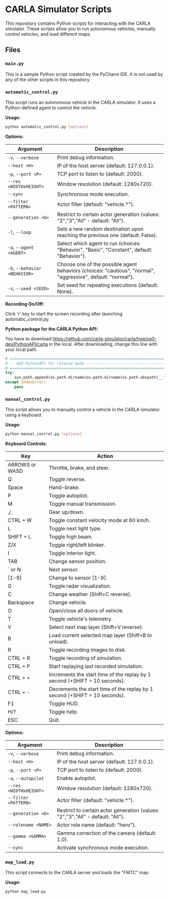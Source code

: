 # CARLA Simulator Scripts

This repository contains Python scripts for interacting with the CARLA simulator. These scripts allow you to run autonomous vehicles, manually control vehicles, and load different maps.

## Files

### `main.py`

This is a sample Python script created by the PyCharm IDE. It is not used by any of the other scripts in this repository.

### `automatic_control.py`

This script runs an autonomous vehicle in the CARLA simulator. It uses a Python-defined agent to control the vehicle.

**Usage:**

```bash
python automatic_control.py [options]
```

**Options:**

| Argument | Description |
|---|---|
| `-v`, `--verbose` | Print debug information. |
| `--host <H>` | IP of the host server (default: 127.0.0.1). |
| `-p`, `--port <P>` | TCP port to listen to (default: 2000). |
| `--res <WIDTHxHEIGHT>` | Window resolution (default: 1280x720). |
| `--sync` | Synchronous mode execution. |
| `--filter <PATTERN>` | Actor filter (default: "vehicle.*"). |
| `--generation <G>` | Restrict to certain actor generation (values: "2","3","All" - default: "All"). |
| `-l`, `--loop` | Sets a new random destination upon reaching the previous one (default: False). |
| `-a`, `--agent <AGENT>` | Select which agent to run (choices: "Behavior", "Basic", "Constant", default: "Behavior"). |
| `-b`, `--behavior <BEHAVIOR>` | Choose one of the possible agent behaviors (choices: "cautious", "normal", "aggressive", default: "normal"). |
| `-s`, `--seed <SEED>`| Set seed for repeating executions (default: None). |

**Recording On/Off:**

Click 'r' key to start the screen recording after launching automatic_control.py.

**Python package for the CARLA Python API:**

You have to download https://github.com/carla-simulator/carla/tree/ue5-dev/PythonAPI/carla in the local. After downloading, change this line with your local path.

```python
# ==============================================================================
# -- Add PythonAPI for release mode --------------------------------------------
# ==============================================================================
try:
    sys.path.append(os.path.dirname(os.path.dirname(os.path.abspath(__file__))) + '/carla')
except IndexError:
    pass
```


### `manual_control.py`

This script allows you to manually control a vehicle in the CARLA simulator using a keyboard.

**Usage:**

```bash
python manual_control.py [options]
```

**Keyboard Controls:**

| Key | Action |
|---|---|
| ARROWS or WASD | Throttle, brake, and steer. |
| Q | Toggle reverse. |
| Space | Hand-brake. |
| P | Toggle autopilot. |
| M | Toggle manual transmission. |
| ,/. | Gear up/down. |
| CTRL + W | Toggle constant velocity mode at 60 km/h. |
| L | Toggle next light type. |
| SHIFT + L | Toggle high beam. |
| Z/X | Toggle right/left blinker. |
| I | Toggle interior light. |
| TAB | Change sensor position. |
| ` or N | Next sensor. |
| [1-9] | Change to sensor [1-9]. |
| G | Toggle radar visualization. |
| C | Change weather (Shift+C reverse). |
| Backspace | Change vehicle. |
| O | Open/close all doors of vehicle. |
| T | Toggle vehicle's telemetry. |
| V | Select next map layer (Shift+V reverse). |
| B | Load current selected map layer (Shift+B to unload). |
| R | Toggle recording images to disk. |
| CTRL + R | Toggle recording of simulation. |
| CTRL + P | Start replaying last recorded simulation. |
| CTRL + + | Increments the start time of the replay by 1 second (+SHIFT = 10 seconds). |
| CTRL + - | Decrements the start time of the replay by 1 second (+SHIFT = 10 seconds). |
| F1 | Toggle HUD. |
| H/? | Toggle help. |
| ESC | Quit. |

**Options:**

| Argument | Description |
|---|---|
| `-v`, `--verbose` | Print debug information. |
| `--host <H>` | IP of the host server (default: 127.0.0.1). |
| `-p`, `--port <P>` | TCP port to listen to (default: 2000). |
| `-a`, `--autopilot` | Enable autopilot. |
| `--res <WIDTHxHEIGHT>` | Window resolution (default: 1280x720). |
| `--filter <PATTERN>` | Actor filter (default: "vehicle.*"). |
| `--generation <G>` | Restrict to certain actor generation (values: "2","3","All" - default: "All"). |
| `--rolename <NAME>` | Actor role name (default: "hero"). |
| `--gamma <GAMMA>` | Gamma correction of the camera (default: 1.0). |
| `--sync` | Activate synchronous mode execution. |

### `map_load.py`

This script connects to the CARLA server and loads the "FMTC" map.

**Usage:**

```bash
python map_load.py
```
